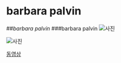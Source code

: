 # **barbara palvin**
##*barbara palvin*
###barbara palvin
![사진](https://encrypted-tbn0.gstatic.com/images?q=tbn:ANd9GcSeTvrUiI78dBIaGVQkLvXXcrQOamo9Lcc0kwkzSFFO33cLc-KR)

![사진](https://encrypted-tbn2.gstatic.com/images?q=tbn:ANd9GcQ-85lDW7o1f_YPvT6z4NBK_dlvE-WdZEC_-dl9T9PCcSQ611fq2g)

[동영상](https://i.ytimg.com/vi/Jb2R6eb3n0g/hqdefault.jpg?custom=true&w=196&h=110&stc=true&jpg444=true&jpgq=90&sp=68&sigh=Q_DdVjN-m35n2W3ZTTITA2dr8lA)
